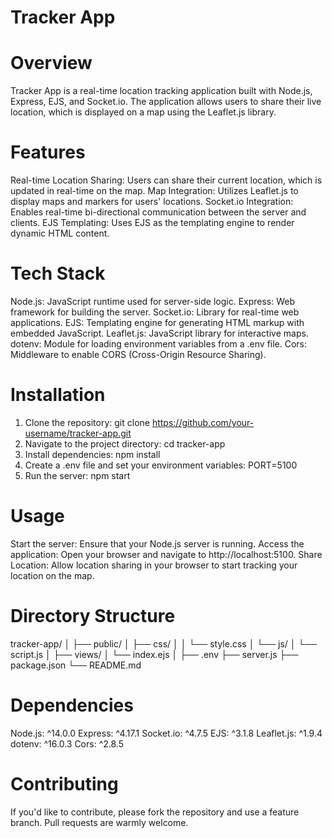 # Tracker App
# Overview
Tracker App is a real-time location tracking application built with Node.js, Express, EJS, and Socket.io. The application allows users to share their live location, which is displayed on a map using the Leaflet.js library.

# Features
Real-time Location Sharing: Users can share their current location, which is updated in real-time on the map.
Map Integration: Utilizes Leaflet.js to display maps and markers for users' locations.
Socket.io Integration: Enables real-time bi-directional communication between the server and clients.
EJS Templating: Uses EJS as the templating engine to render dynamic HTML content.
# Tech Stack
Node.js: JavaScript runtime used for server-side logic.
Express: Web framework for building the server.
Socket.io: Library for real-time web applications.
EJS: Templating engine for generating HTML markup with embedded JavaScript.
Leaflet.js: JavaScript library for interactive maps.
dotenv: Module for loading environment variables from a .env file.
Cors: Middleware to enable CORS (Cross-Origin Resource Sharing).

# Installation
1. Clone the repository:
   git clone https://github.com/your-username/tracker-app.git
2. Navigate to the project directory:
   cd tracker-app
3. Install dependencies:
   npm install
4. Create a .env file and set your environment variables:
   PORT=5100
5. Run the server:
   npm start
# Usage
Start the server: Ensure that your Node.js server is running.
Access the application: Open your browser and navigate to http://localhost:5100.
Share Location: Allow location sharing in your browser to start tracking your location on the map.

# Directory Structure
tracker-app/
│
├── public/
│   ├── css/
│   │   └── style.css
│   └── js/
│       └── script.js
│
├── views/
│   └── index.ejs
│
├── .env
├── server.js
├── package.json
└── README.md

# Dependencies
Node.js: ^14.0.0
Express: ^4.17.1
Socket.io: ^4.7.5
EJS: ^3.1.8
Leaflet.js: ^1.9.4
dotenv: ^16.0.3
Cors: ^2.8.5

# Contributing
If you'd like to contribute, please fork the repository and use a feature branch. Pull requests are warmly welcome.
